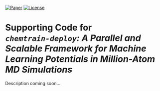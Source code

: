 [![Paper](https://img.shields.io/badge/doi-10.1021%2Facs.jctc.5c00996-green)](https://doi.org/10.1021/acs.jctc.5c00996) [![License](https://img.shields.io/badge/License-MIT-blue.svg)](https://opensource.org/license/mit)

# Supporting Code for <br>_``chemtrain-deploy``: A Parallel and Scalable Framework for Machine Learning Potentials in Million-Atom MD Simulations_

Description coming soon...


